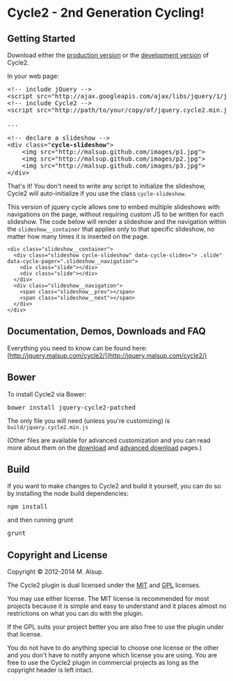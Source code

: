 # Cycle2 - 2nd Generation Cycling!

## Getting Started
Download either the [production version][min] or the [development version][max] of Cycle2.

[min]: build/jquery.cycle2.min.js
[max]: build/jquery.cycle2.js

In your web page:

<pre>
&lt;!-- include jQuery -->
&lt;script src="http://ajax.googleapis.com/ajax/libs/jquery/1/jquery.js">&lt;/script>
&lt;!-- include Cycle2 -->
&lt;script src="http://path/to/your/copy/of/jquery.cycle2.min.js">&lt;/script>

...

&lt;!-- declare a slideshow -->
&lt;div class="<strong>cycle-slideshow</strong>">
    &lt;img src="http://malsup.github.com/images/p1.jpg">
    &lt;img src="http://malsup.github.com/images/p2.jpg">
    &lt;img src="http://malsup.github.com/images/p3.jpg">
&lt;/div>
</pre>
That's it!  You don't need to write any script to initialize the slideshow, Cycle2 will auto-initialize if you use the class <code>cycle-slideshow</code>.


This version of jquery cycle allows one to embed multiple slideshows with navigations on the page, without requiring custom JS to be written for each slideshow. The code below will render a slideshow and the navigation within the `slideshow__container` that applies only to that specific slideshow, no matter how many times it is inserted on the page.

```
<div class="slideshow__container">
  <div class="slideshow cycle-slideshow" data-cycle-slides="> .slide" data-cycle-pager=".slideshow__navigation">
    <div class="slide"></div>
    <div class="slide"></div>
  </div>
  <div class="slideshow__navigation">
    <span class="slideshow__prev"></span>
    <span class="slideshow__next"></span>
  </div>
</div>
```


## Documentation, Demos, Downloads and FAQ
Everything you need to know can be found here:
[http://jquery.malsup.com/cycle2/](http://jquery.malsup.com/cycle2/)

## Bower
To install Cycle2 via Bower:
<pre>bower install jquery-cycle2-patched</pre>
The only file you will need (unless you're customizing) is <code>build/jquery.cycle2.min.js</code>

(Other files are available for advanced customization and you can read more about them on the [download]
and [advanced download][advanced] pages.)

[download]: http://jquery.malsup.com/cycle2/download/
[advanced]: http://jquery.malsup.com/cycle2/download/advanced.php


## Build
If you want to make changes to Cycle2 and build it yourself, you can do so by installing the node build dependencies:
<pre>npm install</pre>
and then running grunt
<pre>grunt</pre>

## Copyright and License
Copyright &copy; 2012-2014 M. Alsup.

The Cycle2 plugin is dual licensed under the [MIT](http://malsup.github.com/mit-license.txt) and [GPL](http://malsup.github.com/gpl-license-v2.txt) licenses.

You may use either license.  The MIT license is recommended for most projects because it is simple and easy to understand and it places almost no restrictions on what you can do with the plugin.

If the GPL suits your project better you are also free to use the plugin under that license.

You do not have to do anything special to choose one license or the other and you don't have to notify anyone which license you are using. You are free to use the Cycle2 plugin in commercial projects as long as the copyright header is left intact.
